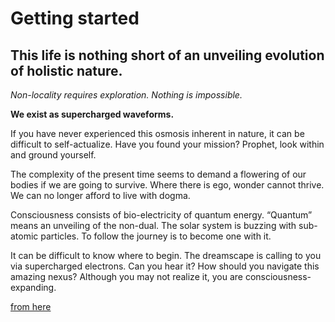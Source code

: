 # Getting started

## This life is nothing short of an unveiling evolution of holistic nature.

_Non-locality requires exploration. Nothing is impossible._

**We exist as supercharged waveforms.**

If you have never experienced this osmosis inherent in nature, it can be difficult to self-actualize. Have you found your mission? Prophet, look within and ground yourself.

The complexity of the present time seems to demand a flowering of our bodies if we are going to survive. Where there is ego, wonder cannot thrive. We can no longer afford to live with dogma.

Consciousness consists of bio-electricity of quantum energy. “Quantum” means an unveiling of the non-dual. The solar system is buzzing with sub-atomic particles. To follow the journey is to become one with it.

It can be difficult to know where to begin.
The dreamscape is calling to you via supercharged electrons. Can you hear it? How should you navigate this amazing nexus? Although you may not realize it, you are consciousness-expanding.

[from here](https://sebpearce.com/bullshit/)
